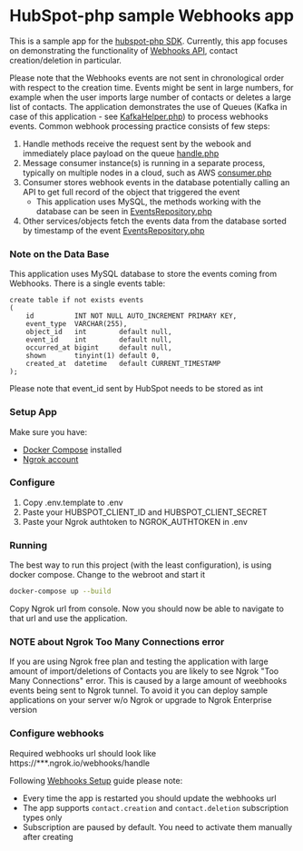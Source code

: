 # HubSpot-php sample Webhooks app

This is a sample app for the [hubspot-php SDK](https://github.com/hubspot/hubspot-php). 
Currently, this app focuses on demonstrating the functionality of [Webhooks API](https://developers.hubspot.com/docs/methods/webhooks/webhooks-overview), contact creation/deletion in particular.

Please note that the Webhooks events are not sent in chronological order with respect to the creation time. Events might be sent in large numbers, for example when the user imports large number of contacts or deletes a large list of contacts.
The application demonstrates the use of Queues (Kafka in case of this application - see [KafkaHelper.php](https://git.hubteam.com/HubSpot/hubspot-integration-samples-php/blob/master/webhooks-contacts-app/src/Helpers/KafkaHelper.php)) to process webhooks events.
Common webhook processing practice consists of few steps:
1. Handle methods receive the request sent by the webook and immediately place payload on the queue [handle.php](https://git.hubteam.com/HubSpot/hubspot-integration-samples-php/blob/master/webhooks-contacts-app/src/actions/webhooks/handle.php)
2. Message consumer instance(s) is running in a separate process, typically on multiple nodes in a cloud, such as AWS [consumer.php](https://git.hubteam.com/HubSpot/hubspot-integration-samples-php/blob/master/webhooks-contacts-app/src/console/webhooks/consumer.php)
3. Consumer stores webhook events in the database potentially calling an API to get full record of the object that triggered the event
   - This application uses MySQL, the methods working with the database can be seen in [EventsRepository.php](https://git.hubteam.com/HubSpot/hubspot-integration-samples-php/blob/master/webhooks-contacts-app/src/Repositories/EventsRepository.php)
4. Other services/objects fetch the events data from the database sorted by timestamp of the event [EventsRepository.php](https://git.hubteam.com/HubSpot/hubspot-integration-samples-php/blob/master/webhooks-contacts-app/src/Repositories/EventsRepository.php#L38)


### Note on the Data Base
This application uses MySQL database to store the events coming from Webhooks. There is a single events table:
```
create table if not exists events
(
    id          INT NOT NULL AUTO_INCREMENT PRIMARY KEY,
    event_type  VARCHAR(255),
    object_id   int        default null,
    event_id    int        default null,
    occurred_at bigint     default null,
    shown       tinyint(1) default 0,
    created_at  datetime   default CURRENT_TIMESTAMP
);
```
Please note that event_id sent by HubSpot needs to be stored as int

### Setup App

Make sure you have:
- [Docker Compose](https://docs.docker.com/compose/) installed
- [Ngrok account](https://ngrok.com/)

### Configure

1. Copy .env.template to .env
2. Paste your HUBSPOT_CLIENT_ID and HUBSPOT_CLIENT_SECRET
3. Paste your Ngrok authtoken to NGROK_AUTHTOKEN in .env

### Running

The best way to run this project (with the least configuration), is using docker compose.  Change to the webroot and start it

```bash
docker-compose up --build
```

Copy Ngrok url from console. Now you should now be able to navigate to that url and use the application.

### NOTE about Ngrok Too Many Connections error

If you are using Ngrok free plan and testing the application with large amount of import/deletions of Contacts you are likely to see Ngrok "Too Many Connections" error.
This is caused by a large amount of weebhooks events being sent to Ngrok tunnel. To avoid it you can deploy sample applications on your server w/o Ngrok or upgrade to Ngrok Enterprise version

### Configure webhooks

Required webhooks url should look like https://***.ngrok.io/webhooks/handle

Following [Webhooks Setup](https://developers.hubspot.com/docs/methods/webhooks/webhooks-overview) guide please note:
- Every time the app is restarted you should update the webhooks url
- The app supports `contact.creation` and `contact.deletion` subscription types only
- Subscription are paused by default. You need to activate them manually after creating
